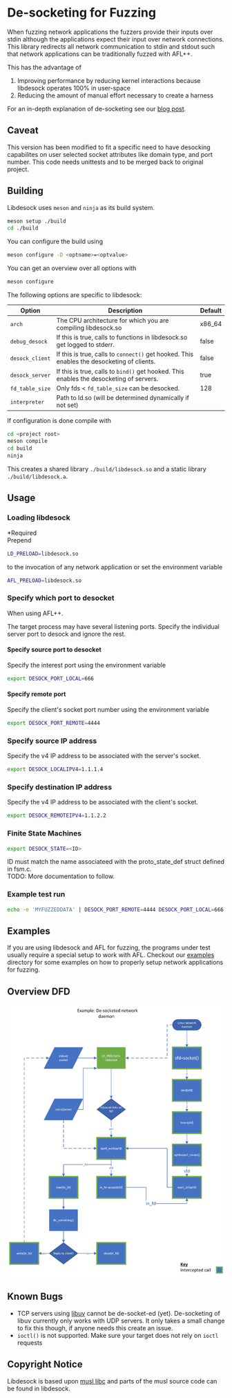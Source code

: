 # De-socketing for Fuzzing

When fuzzing network applications the fuzzers provide their inputs over stdin
although the applications expect their input over network connections.
This library redirects all network communication to stdin and stdout such that 
network applications can be traditionally fuzzed with AFL++.

This has the advantage of
1. Improving performance by reducing kernel interactions because libdesock operates 100% in user-space 
2. Reducing the amount of manual effort necessary to create a harness

For an in-depth explanation of de-socketing see our [blog post](https://lolcads.github.io/posts/2022/02/libdesock/).

## Caveat
This version has been modified to fit a specific need to have desocking capabilites on user selected socket attributes like domain type, and port number. 
This code needs unittests and to be merged back to original project.
## Building
Libdesock uses `meson` and `ninja` as its build system.

```sh
meson setup ./build
cd ./build
```

You can configure the build using
```sh
meson configure -D <optname>=<optvalue>
```

You can get an overview over all options with
```sh
meson configure
```

The following options are specific to libdesock:

| Option          | Description                                                                                | Default |
|-----------------|--------------------------------------------------------------------------------------------|---------|
| `arch`          | The CPU architecture for which you are compiling libdesock.so                              | x86_64  |
| `debug_desock`  | If this is true, calls to functions in libdesock.so get logged to stderr.                  | false   |
| `desock_client` | If this is true, calls to `connect()` get hooked. This enables the desocketing of clients. | false   |
| `desock_server` | If this is true, calls to `bind()` get hooked. This enables the desocketing of servers.    | true    |
| `fd_table_size` | Only fds < `fd_table_size` can be desocked.                                                | 128     |
| `interpreter`   | Path to ld.so (will be determined dynamically if not set)                                  |         |

If configuration is done compile with
```sh
cd <project root>
meson compile
cd build
ninja
```

This creates a shared library `./build/libdesock.so` and a static library `./build/libdesock.a`.

## Usage
### Loading libdesock
*Required  
Prepend
```sh
LD_PRELOAD=libdesock.so
```
to the invocation of any network application or
set the environment variable
```sh
AFL_PRELOAD=libdesock.so
```
### Specify which port to desocket
When using AFL++.  

The target process may have several listening ports. Specify the individual server port to desock and ignore the rest.
#### Specify source port to desocket
Specify the interest port using the environment variable 
```sh
export DESOCK_PORT_LOCAL=666
```
#### Specify remote port
Specify the client's socket port number using the environment variable 
```sh
export DESOCK_PORT_REMOTE=4444
```
### Specify source IP address
Specify the v4 IP address to be associated with the server's socket.
```sh
export DESOCK_LOCALIPV4=1.1.1.4 
```
### Specify destination IP address
Specify the v4 IP address to be associated with the client's socket.
```sh
export DESOCK_REMOTEIPV4=1.1.2.2
```
### Finite State Machines
```sh
export DESOCK_STATE=<ID>
```
ID must match the name associateed with the proto_state_def struct defined in fsm.c.  
TODO: More documentation to follow.
### Example test run
```sh
echo -e 'MYFUZZEDDATA' | DESOCK_PORT_REMOTE=4444 DESOCK_PORT_LOCAL=666 DESOCK_LOCALIPV4=1.1.1.4 DESOCK_REMOTEIPV4=1.1.2.2 LD_PRELOAD=libdesock.so ./test-server 666
```

## Examples
If you are using libdesock and AFL for fuzzing, the programs under test
usually require a special setup to work with AFL. Checkout our [examples](./examples) 
directory for some examples on how to properly setup network applications for fuzzing.

## Overview DFD
![Network daemon dfd](libdesock.png)

## Known Bugs
- TCP servers using [libuv](https://libuv.org/) cannot be de-socket-ed (yet). De-socketing of libuv currently only works with UDP servers. It only takes a small change to fix this though, if anyone needs this create an issue.
- `ioctl()` is not supported. Make sure your target does not rely on `ioctl` requests

## Copyright Notice
Libdesock is based upon [musl libc](https://musl.libc.org/) and parts of the musl source code
can be found in libdesock.
